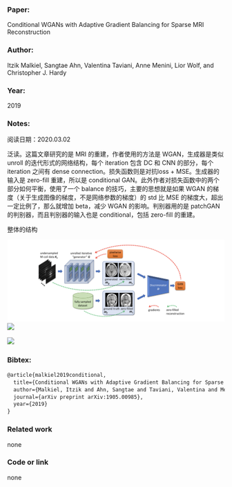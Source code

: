 ### Paper:

Conditional WGANs with Adaptive Gradient Balancing for Sparse MRI Reconstruction

### Author:

Itzik Malkiel, Sangtae Ahn, Valentina Taviani, Anne Menini, Lior Wolf, and Christopher J. Hardy

### Year:

2019

### Notes:

阅读日期：2020.03.02

泛读。这篇文章研究的是 MRI 的重建，作者使用的方法是 WGAN，生成器是类似 unroll 的迭代形式的网络结构，每个 iteration 包含 DC 和 CNN 的部分，每个 iteration 之间有 dense connection。损失函数则是对抗loss + MSE。生成器的输入是 zero-fill 重建，所以是 conditional GAN。此外作者对损失函数中的两个部分如何平衡，使用了一个 balance 的技巧，主要的思想就是如果 WGAN 的梯度（关于生成图像的梯度，不是网络参数的梯度）的 std 比 MSE 的梯度大，超出一定比例了，那么就增加 beta，减少 WGAN 的影响。判别器用的是 patchGAN 的判别器，而且判别器的输入也是 conditional，包括 zero-fill 的重建。

整体的结构

<img src="https://raw.githubusercontent.com/Theodore-PKU/pictures/master/20200302204534.png"/> <img src="https://cdn.mathpix.com/snip/images/gmb1-FNT84N3w4CE1MDVDWzBdLcrO4GJh1tlPyVfCxc.original.fullsize.png" />

<img src="https://cdn.mathpix.com/snip/images/RFuxx3d66eCYNVbqf46I3cwGwPkZDwNyr7YOIDAW_yM.original.fullsize.png" />

### Bibtex:

```latex
@article{malkiel2019conditional,
  title={Conditional WGANs with Adaptive Gradient Balancing for Sparse MRI Reconstruction},
  author={Malkiel, Itzik and Ahn, Sangtae and Taviani, Valentina and Menini, Anne and Wolf, Lior and Hardy, Christopher J},
  journal={arXiv preprint arXiv:1905.00985},
  year={2019}
}
```

### Related work

none

### Code or link

none